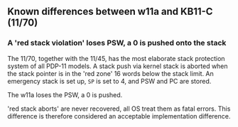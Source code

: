 ## Known differences between w11a and KB11-C (11/70)

### A 'red stack violation' loses PSW, a 0 is pushed onto the stack

The 11/70, together with the 11/45, has the most elaborate stack protection
system of all PDP-11 models. A stack push via kernel stack is aborted when the
stack pointer is in the 'red zone' 16 words below the stack limit.
An emergency stack is set up, `SP` is set to 4, and PSW and PC are stored.

The w11a loses the PSW, a 0 is pushed.

'red stack aborts' are never recovered, all OS treat them as fatal errors.
This difference is therefore considered an acceptable implementation difference.
